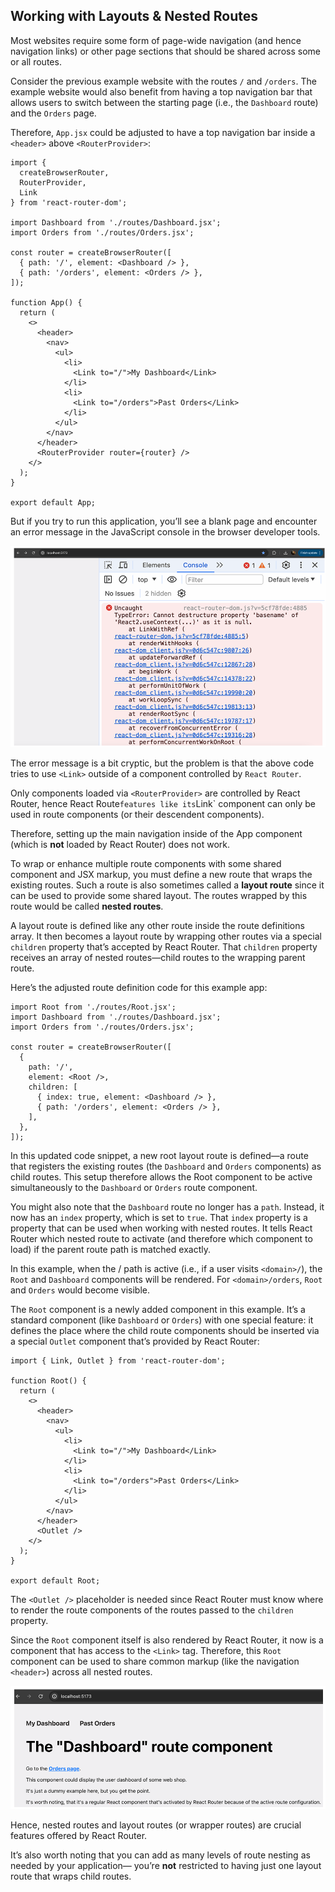 ## Working with Layouts & Nested Routes

Most websites require some form of page-wide navigation (and hence navigation links) or other page sections that should be shared across some or all routes.

Consider the previous example website with the routes `/` and `/orders`. The example website would also benefit from having a top navigation bar that allows users to switch between the starting page (i.e., the `Dashboard` route) and the `Orders` page.

Therefore, `App.jsx` could be adjusted to have a top navigation bar inside a `<header>` above `<RouterProvider>`:

```
import { 
  createBrowserRouter, 
  RouterProvider, 
  Link 
} from 'react-router-dom';

import Dashboard from './routes/Dashboard.jsx';
import Orders from './routes/Orders.jsx';

const router = createBrowserRouter([
  { path: '/', element: <Dashboard /> },
  { path: '/orders', element: <Orders /> },
]);

function App() {
  return (
    <>
      <header>
        <nav>
          <ul>
            <li>
              <Link to="/">My Dashboard</Link>
            </li>
            <li>
              <Link to="/orders">Past Orders</Link>
            </li>
          </ul>
        </nav>
      </header>
      <RouterProvider router={router} />
    </>
  );
}

export default App;
```

But if you try to run this application, you’ll see a blank page and encounter an error message in the JavaScript console in the browser developer tools.

<img src="https://github.com/physerkm/React/blob/main/React%20Key%20Concepts/Multipage%20Apps%20with%20React%20Router/img/React%20Router%20seems%20to%20complain%20about%20something.png" alt="react-router-seems-to-complain-about-something">

The error message is a bit cryptic, but the problem is that the above code tries to use `<Link>` outside of a component controlled by `React Router`.

Only components loaded via `<RouterProvider>` are controlled by React Router, hence React Route` features like its `Link` component can only be used in route components (or their descendent components).

Therefore, setting up the main navigation inside of the App component (which is **not** loaded by React Router) does not work.

To wrap or enhance multiple route components with some shared component and JSX markup, you must define a new route that wraps the existing routes. Such a route is also sometimes called a **layout route** since it can be used to provide some shared layout. The routes wrapped by this route would be called **nested routes**.

A layout route is defined like any other route inside the route definitions array. It then becomes a layout route by wrapping other routes via a special `children` property that’s accepted by React Router. That `children` property receives an array of nested routes—child routes to the wrapping parent route.

Here’s the adjusted route definition code for this example app:

```
import Root from './routes/Root.jsx';
import Dashboard from './routes/Dashboard.jsx';
import Orders from './routes/Orders.jsx';

const router = createBrowserRouter([
  {
    path: '/',
    element: <Root />,
    children: [
      { index: true, element: <Dashboard /> },
      { path: '/orders', element: <Orders /> },
    ],
  },
]);
```

In this updated code snippet, a new root layout route is defined—a route that registers the existing routes (the `Dashboard` and `Orders` components) as child routes. This setup therefore allows the Root component to be active simultaneously to the `Dashboard` or `Orders` route component.

You might also note that the `Dashboard` route no longer has a `path`. Instead, it now has an `index` property, which is set to `true`. That `index` property is a property that can be used when working with nested routes. It tells React Router which nested route to activate (and therefore which component to load) if the parent route path is matched exactly.

In this example, when the / path is active (i.e., if a user visits `<domain>/`), the `Root` and `Dashboard` components will be rendered. For `<domain>/orders`, `Root` and `Orders` would become visible.

The `Root` component is a newly added component in this example. It’s a standard component (like `Dashboard` or `Orders`) with one special feature: it defines the place where the child route components should be inserted via a special `Outlet` component that’s provided by React Router:

```
import { Link, Outlet } from 'react-router-dom';

function Root() {
  return (
    <>
      <header>
        <nav>
          <ul>
            <li>
              <Link to="/">My Dashboard</Link>
            </li>
            <li>
              <Link to="/orders">Past Orders</Link>
            </li>
          </ul>
        </nav>
      </header>
      <Outlet />
    </>
  );
}

export default Root;
```

The `<Outlet />` placeholder is needed since React Router must know where to render the route components of the routes passed to the `children` property.

Since the `Root` component itself is also rendered by React Router, it now is a component that has access to the `<Link>` tag. Therefore, this `Root` component can be used to share common markup (like the navigation `<header>`) across all nested routes.

<img src="https://github.com/physerkm/React/blob/main/React%20Key%20Concepts/Multipage%20Apps%20with%20React%20Router/img/A%20shared%20navigation%20bar%20is%20displayed%20at%20the%20top%20(for%20all%20routes).png" alt="a-shared-navigation-bar-is-displayed-at-the-top">

Hence, nested routes and layout routes (or wrapper routes) are crucial features offered by React Router.

It’s also worth noting that you can add as many levels of route nesting as needed by your application— you’re **not** restricted to having just one layout route that wraps child routes.





















